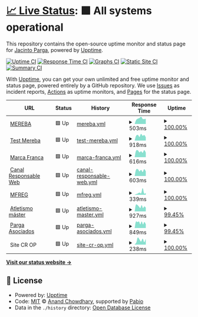 # [📈 Live Status](https://jparga.github.io/upptime): <!--live status--> **🟩 All systems operational**

This repository contains the open-source uptime monitor and status page for [Jacinto Parga](https://jparga.github.io/upptime), powered by [Upptime](https://github.com/upptime/upptime).

[![Uptime CI](https://github.com/jparga/upptime/workflows/Uptime%20CI/badge.svg)](https://github.com/jparga/upptime/actions?query=workflow%3A%22Uptime+CI%22)
[![Response Time CI](https://github.com/jparga/upptime/workflows/Response%20Time%20CI/badge.svg)](https://github.com/jparga/upptime/actions?query=workflow%3A%22Response+Time+CI%22)
[![Graphs CI](https://github.com/jparga/upptime/workflows/Graphs%20CI/badge.svg)](https://github.com/jparga/upptime/actions?query=workflow%3A%22Graphs+CI%22)
[![Static Site CI](https://github.com/jparga/upptime/workflows/Static%20Site%20CI/badge.svg)](https://github.com/jparga/upptime/actions?query=workflow%3A%22Static+Site+CI%22)
[![Summary CI](https://github.com/jparga/upptime/workflows/Summary%20CI/badge.svg)](https://github.com/jparga/upptime/actions?query=workflow%3A%22Summary+CI%22)

With [Upptime](https://upptime.js.org), you can get your own unlimited and free uptime monitor and status page, powered entirely by a GitHub repository. We use [Issues](https://github.com/jparga/upptime/issues) as incident reports, [Actions](https://github.com/jparga/upptime/actions) as uptime monitors, and [Pages](https://jparga.github.io/upptime) for the status page.

<!--start: status pages-->
<!-- This summary is generated by Upptime (https://github.com/upptime/upptime) -->
<!-- Do not edit this manually, your changes will be overwritten -->
<!-- prettier-ignore -->
| URL | Status | History | Response Time | Uptime |
| --- | ------ | ------- | ------------- | ------ |
| <img alt="" src="https://icons.duckduckgo.com/ip3/www.mereba.com.ico" height="13"> [MEREBA](https://www.mereba.com) | 🟩 Up | [mereba.yml](https://github.com/jparga/upptime/commits/HEAD/history/mereba.yml) | <details><summary><img alt="Response time graph" src="./graphs/mereba/response-time-week.png" height="20"> 503ms</summary><br><a href="https://jparga.github.io/upptime/history/mereba"><img alt="Response time 1231" src="https://img.shields.io/endpoint?url=https%3A%2F%2Fraw.githubusercontent.com%2Fjparga%2Fupptime%2FHEAD%2Fapi%2Fmereba%2Fresponse-time.json"></a><br><a href="https://jparga.github.io/upptime/history/mereba"><img alt="24-hour response time 481" src="https://img.shields.io/endpoint?url=https%3A%2F%2Fraw.githubusercontent.com%2Fjparga%2Fupptime%2FHEAD%2Fapi%2Fmereba%2Fresponse-time-day.json"></a><br><a href="https://jparga.github.io/upptime/history/mereba"><img alt="7-day response time 503" src="https://img.shields.io/endpoint?url=https%3A%2F%2Fraw.githubusercontent.com%2Fjparga%2Fupptime%2FHEAD%2Fapi%2Fmereba%2Fresponse-time-week.json"></a><br><a href="https://jparga.github.io/upptime/history/mereba"><img alt="30-day response time 1539" src="https://img.shields.io/endpoint?url=https%3A%2F%2Fraw.githubusercontent.com%2Fjparga%2Fupptime%2FHEAD%2Fapi%2Fmereba%2Fresponse-time-month.json"></a><br><a href="https://jparga.github.io/upptime/history/mereba"><img alt="1-year response time 1231" src="https://img.shields.io/endpoint?url=https%3A%2F%2Fraw.githubusercontent.com%2Fjparga%2Fupptime%2FHEAD%2Fapi%2Fmereba%2Fresponse-time-year.json"></a></details> | <details><summary><a href="https://jparga.github.io/upptime/history/mereba">100.00%</a></summary><a href="https://jparga.github.io/upptime/history/mereba"><img alt="All-time uptime 100.00%" src="https://img.shields.io/endpoint?url=https%3A%2F%2Fraw.githubusercontent.com%2Fjparga%2Fupptime%2FHEAD%2Fapi%2Fmereba%2Fuptime.json"></a><br><a href="https://jparga.github.io/upptime/history/mereba"><img alt="24-hour uptime 100.00%" src="https://img.shields.io/endpoint?url=https%3A%2F%2Fraw.githubusercontent.com%2Fjparga%2Fupptime%2FHEAD%2Fapi%2Fmereba%2Fuptime-day.json"></a><br><a href="https://jparga.github.io/upptime/history/mereba"><img alt="7-day uptime 100.00%" src="https://img.shields.io/endpoint?url=https%3A%2F%2Fraw.githubusercontent.com%2Fjparga%2Fupptime%2FHEAD%2Fapi%2Fmereba%2Fuptime-week.json"></a><br><a href="https://jparga.github.io/upptime/history/mereba"><img alt="30-day uptime 100.00%" src="https://img.shields.io/endpoint?url=https%3A%2F%2Fraw.githubusercontent.com%2Fjparga%2Fupptime%2FHEAD%2Fapi%2Fmereba%2Fuptime-month.json"></a><br><a href="https://jparga.github.io/upptime/history/mereba"><img alt="1-year uptime 100.00%" src="https://img.shields.io/endpoint?url=https%3A%2F%2Fraw.githubusercontent.com%2Fjparga%2Fupptime%2FHEAD%2Fapi%2Fmereba%2Fuptime-year.json"></a></details>
| <img alt="" src="https://icons.duckduckgo.com/ip3/mereba.com.es.ico" height="13"> [Test Mereba](https://mereba.com.es) | 🟩 Up | [test-mereba.yml](https://github.com/jparga/upptime/commits/HEAD/history/test-mereba.yml) | <details><summary><img alt="Response time graph" src="./graphs/test-mereba/response-time-week.png" height="20"> 918ms</summary><br><a href="https://jparga.github.io/upptime/history/test-mereba"><img alt="Response time 907" src="https://img.shields.io/endpoint?url=https%3A%2F%2Fraw.githubusercontent.com%2Fjparga%2Fupptime%2FHEAD%2Fapi%2Ftest-mereba%2Fresponse-time.json"></a><br><a href="https://jparga.github.io/upptime/history/test-mereba"><img alt="24-hour response time 603" src="https://img.shields.io/endpoint?url=https%3A%2F%2Fraw.githubusercontent.com%2Fjparga%2Fupptime%2FHEAD%2Fapi%2Ftest-mereba%2Fresponse-time-day.json"></a><br><a href="https://jparga.github.io/upptime/history/test-mereba"><img alt="7-day response time 918" src="https://img.shields.io/endpoint?url=https%3A%2F%2Fraw.githubusercontent.com%2Fjparga%2Fupptime%2FHEAD%2Fapi%2Ftest-mereba%2Fresponse-time-week.json"></a><br><a href="https://jparga.github.io/upptime/history/test-mereba"><img alt="30-day response time 1047" src="https://img.shields.io/endpoint?url=https%3A%2F%2Fraw.githubusercontent.com%2Fjparga%2Fupptime%2FHEAD%2Fapi%2Ftest-mereba%2Fresponse-time-month.json"></a><br><a href="https://jparga.github.io/upptime/history/test-mereba"><img alt="1-year response time 907" src="https://img.shields.io/endpoint?url=https%3A%2F%2Fraw.githubusercontent.com%2Fjparga%2Fupptime%2FHEAD%2Fapi%2Ftest-mereba%2Fresponse-time-year.json"></a></details> | <details><summary><a href="https://jparga.github.io/upptime/history/test-mereba">100.00%</a></summary><a href="https://jparga.github.io/upptime/history/test-mereba"><img alt="All-time uptime 99.73%" src="https://img.shields.io/endpoint?url=https%3A%2F%2Fraw.githubusercontent.com%2Fjparga%2Fupptime%2FHEAD%2Fapi%2Ftest-mereba%2Fuptime.json"></a><br><a href="https://jparga.github.io/upptime/history/test-mereba"><img alt="24-hour uptime 100.00%" src="https://img.shields.io/endpoint?url=https%3A%2F%2Fraw.githubusercontent.com%2Fjparga%2Fupptime%2FHEAD%2Fapi%2Ftest-mereba%2Fuptime-day.json"></a><br><a href="https://jparga.github.io/upptime/history/test-mereba"><img alt="7-day uptime 100.00%" src="https://img.shields.io/endpoint?url=https%3A%2F%2Fraw.githubusercontent.com%2Fjparga%2Fupptime%2FHEAD%2Fapi%2Ftest-mereba%2Fuptime-week.json"></a><br><a href="https://jparga.github.io/upptime/history/test-mereba"><img alt="30-day uptime 99.87%" src="https://img.shields.io/endpoint?url=https%3A%2F%2Fraw.githubusercontent.com%2Fjparga%2Fupptime%2FHEAD%2Fapi%2Ftest-mereba%2Fuptime-month.json"></a><br><a href="https://jparga.github.io/upptime/history/test-mereba"><img alt="1-year uptime 99.73%" src="https://img.shields.io/endpoint?url=https%3A%2F%2Fraw.githubusercontent.com%2Fjparga%2Fupptime%2FHEAD%2Fapi%2Ftest-mereba%2Fuptime-year.json"></a></details>
| <img alt="" src="https://icons.duckduckgo.com/ip3/marcafranca.com.ico" height="13"> [Marca Franca](https://marcafranca.com) | 🟩 Up | [marca-franca.yml](https://github.com/jparga/upptime/commits/HEAD/history/marca-franca.yml) | <details><summary><img alt="Response time graph" src="./graphs/marca-franca/response-time-week.png" height="20"> 616ms</summary><br><a href="https://jparga.github.io/upptime/history/marca-franca"><img alt="Response time 552" src="https://img.shields.io/endpoint?url=https%3A%2F%2Fraw.githubusercontent.com%2Fjparga%2Fupptime%2FHEAD%2Fapi%2Fmarca-franca%2Fresponse-time.json"></a><br><a href="https://jparga.github.io/upptime/history/marca-franca"><img alt="24-hour response time 494" src="https://img.shields.io/endpoint?url=https%3A%2F%2Fraw.githubusercontent.com%2Fjparga%2Fupptime%2FHEAD%2Fapi%2Fmarca-franca%2Fresponse-time-day.json"></a><br><a href="https://jparga.github.io/upptime/history/marca-franca"><img alt="7-day response time 616" src="https://img.shields.io/endpoint?url=https%3A%2F%2Fraw.githubusercontent.com%2Fjparga%2Fupptime%2FHEAD%2Fapi%2Fmarca-franca%2Fresponse-time-week.json"></a><br><a href="https://jparga.github.io/upptime/history/marca-franca"><img alt="30-day response time 580" src="https://img.shields.io/endpoint?url=https%3A%2F%2Fraw.githubusercontent.com%2Fjparga%2Fupptime%2FHEAD%2Fapi%2Fmarca-franca%2Fresponse-time-month.json"></a><br><a href="https://jparga.github.io/upptime/history/marca-franca"><img alt="1-year response time 552" src="https://img.shields.io/endpoint?url=https%3A%2F%2Fraw.githubusercontent.com%2Fjparga%2Fupptime%2FHEAD%2Fapi%2Fmarca-franca%2Fresponse-time-year.json"></a></details> | <details><summary><a href="https://jparga.github.io/upptime/history/marca-franca">100.00%</a></summary><a href="https://jparga.github.io/upptime/history/marca-franca"><img alt="All-time uptime 100.00%" src="https://img.shields.io/endpoint?url=https%3A%2F%2Fraw.githubusercontent.com%2Fjparga%2Fupptime%2FHEAD%2Fapi%2Fmarca-franca%2Fuptime.json"></a><br><a href="https://jparga.github.io/upptime/history/marca-franca"><img alt="24-hour uptime 100.00%" src="https://img.shields.io/endpoint?url=https%3A%2F%2Fraw.githubusercontent.com%2Fjparga%2Fupptime%2FHEAD%2Fapi%2Fmarca-franca%2Fuptime-day.json"></a><br><a href="https://jparga.github.io/upptime/history/marca-franca"><img alt="7-day uptime 100.00%" src="https://img.shields.io/endpoint?url=https%3A%2F%2Fraw.githubusercontent.com%2Fjparga%2Fupptime%2FHEAD%2Fapi%2Fmarca-franca%2Fuptime-week.json"></a><br><a href="https://jparga.github.io/upptime/history/marca-franca"><img alt="30-day uptime 100.00%" src="https://img.shields.io/endpoint?url=https%3A%2F%2Fraw.githubusercontent.com%2Fjparga%2Fupptime%2FHEAD%2Fapi%2Fmarca-franca%2Fuptime-month.json"></a><br><a href="https://jparga.github.io/upptime/history/marca-franca"><img alt="1-year uptime 100.00%" src="https://img.shields.io/endpoint?url=https%3A%2F%2Fraw.githubusercontent.com%2Fjparga%2Fupptime%2FHEAD%2Fapi%2Fmarca-franca%2Fuptime-year.json"></a></details>
| <img alt="" src="https://icons.duckduckgo.com/ip3/canalresponsable.com.ico" height="13"> [Canal Responsable Web](https://canalresponsable.com) | 🟩 Up | [canal-responsable-web.yml](https://github.com/jparga/upptime/commits/HEAD/history/canal-responsable-web.yml) | <details><summary><img alt="Response time graph" src="./graphs/canal-responsable-web/response-time-week.png" height="20"> 603ms</summary><br><a href="https://jparga.github.io/upptime/history/canal-responsable-web"><img alt="Response time 555" src="https://img.shields.io/endpoint?url=https%3A%2F%2Fraw.githubusercontent.com%2Fjparga%2Fupptime%2FHEAD%2Fapi%2Fcanal-responsable-web%2Fresponse-time.json"></a><br><a href="https://jparga.github.io/upptime/history/canal-responsable-web"><img alt="24-hour response time 498" src="https://img.shields.io/endpoint?url=https%3A%2F%2Fraw.githubusercontent.com%2Fjparga%2Fupptime%2FHEAD%2Fapi%2Fcanal-responsable-web%2Fresponse-time-day.json"></a><br><a href="https://jparga.github.io/upptime/history/canal-responsable-web"><img alt="7-day response time 603" src="https://img.shields.io/endpoint?url=https%3A%2F%2Fraw.githubusercontent.com%2Fjparga%2Fupptime%2FHEAD%2Fapi%2Fcanal-responsable-web%2Fresponse-time-week.json"></a><br><a href="https://jparga.github.io/upptime/history/canal-responsable-web"><img alt="30-day response time 586" src="https://img.shields.io/endpoint?url=https%3A%2F%2Fraw.githubusercontent.com%2Fjparga%2Fupptime%2FHEAD%2Fapi%2Fcanal-responsable-web%2Fresponse-time-month.json"></a><br><a href="https://jparga.github.io/upptime/history/canal-responsable-web"><img alt="1-year response time 555" src="https://img.shields.io/endpoint?url=https%3A%2F%2Fraw.githubusercontent.com%2Fjparga%2Fupptime%2FHEAD%2Fapi%2Fcanal-responsable-web%2Fresponse-time-year.json"></a></details> | <details><summary><a href="https://jparga.github.io/upptime/history/canal-responsable-web">100.00%</a></summary><a href="https://jparga.github.io/upptime/history/canal-responsable-web"><img alt="All-time uptime 100.00%" src="https://img.shields.io/endpoint?url=https%3A%2F%2Fraw.githubusercontent.com%2Fjparga%2Fupptime%2FHEAD%2Fapi%2Fcanal-responsable-web%2Fuptime.json"></a><br><a href="https://jparga.github.io/upptime/history/canal-responsable-web"><img alt="24-hour uptime 100.00%" src="https://img.shields.io/endpoint?url=https%3A%2F%2Fraw.githubusercontent.com%2Fjparga%2Fupptime%2FHEAD%2Fapi%2Fcanal-responsable-web%2Fuptime-day.json"></a><br><a href="https://jparga.github.io/upptime/history/canal-responsable-web"><img alt="7-day uptime 100.00%" src="https://img.shields.io/endpoint?url=https%3A%2F%2Fraw.githubusercontent.com%2Fjparga%2Fupptime%2FHEAD%2Fapi%2Fcanal-responsable-web%2Fuptime-week.json"></a><br><a href="https://jparga.github.io/upptime/history/canal-responsable-web"><img alt="30-day uptime 100.00%" src="https://img.shields.io/endpoint?url=https%3A%2F%2Fraw.githubusercontent.com%2Fjparga%2Fupptime%2FHEAD%2Fapi%2Fcanal-responsable-web%2Fuptime-month.json"></a><br><a href="https://jparga.github.io/upptime/history/canal-responsable-web"><img alt="1-year uptime 100.00%" src="https://img.shields.io/endpoint?url=https%3A%2F%2Fraw.githubusercontent.com%2Fjparga%2Fupptime%2FHEAD%2Fapi%2Fcanal-responsable-web%2Fuptime-year.json"></a></details>
| <img alt="" src="https://icons.duckduckgo.com/ip3/mfreg.marcafranca.com.ico" height="13"> [MFREG](https://mfreg.marcafranca.com/robots.txt) | 🟩 Up | [mfreg.yml](https://github.com/jparga/upptime/commits/HEAD/history/mfreg.yml) | <details><summary><img alt="Response time graph" src="./graphs/mfreg/response-time-week.png" height="20"> 339ms</summary><br><a href="https://jparga.github.io/upptime/history/mfreg"><img alt="Response time 290" src="https://img.shields.io/endpoint?url=https%3A%2F%2Fraw.githubusercontent.com%2Fjparga%2Fupptime%2FHEAD%2Fapi%2Fmfreg%2Fresponse-time.json"></a><br><a href="https://jparga.github.io/upptime/history/mfreg"><img alt="24-hour response time 277" src="https://img.shields.io/endpoint?url=https%3A%2F%2Fraw.githubusercontent.com%2Fjparga%2Fupptime%2FHEAD%2Fapi%2Fmfreg%2Fresponse-time-day.json"></a><br><a href="https://jparga.github.io/upptime/history/mfreg"><img alt="7-day response time 339" src="https://img.shields.io/endpoint?url=https%3A%2F%2Fraw.githubusercontent.com%2Fjparga%2Fupptime%2FHEAD%2Fapi%2Fmfreg%2Fresponse-time-week.json"></a><br><a href="https://jparga.github.io/upptime/history/mfreg"><img alt="30-day response time 241" src="https://img.shields.io/endpoint?url=https%3A%2F%2Fraw.githubusercontent.com%2Fjparga%2Fupptime%2FHEAD%2Fapi%2Fmfreg%2Fresponse-time-month.json"></a><br><a href="https://jparga.github.io/upptime/history/mfreg"><img alt="1-year response time 290" src="https://img.shields.io/endpoint?url=https%3A%2F%2Fraw.githubusercontent.com%2Fjparga%2Fupptime%2FHEAD%2Fapi%2Fmfreg%2Fresponse-time-year.json"></a></details> | <details><summary><a href="https://jparga.github.io/upptime/history/mfreg">100.00%</a></summary><a href="https://jparga.github.io/upptime/history/mfreg"><img alt="All-time uptime 100.00%" src="https://img.shields.io/endpoint?url=https%3A%2F%2Fraw.githubusercontent.com%2Fjparga%2Fupptime%2FHEAD%2Fapi%2Fmfreg%2Fuptime.json"></a><br><a href="https://jparga.github.io/upptime/history/mfreg"><img alt="24-hour uptime 100.00%" src="https://img.shields.io/endpoint?url=https%3A%2F%2Fraw.githubusercontent.com%2Fjparga%2Fupptime%2FHEAD%2Fapi%2Fmfreg%2Fuptime-day.json"></a><br><a href="https://jparga.github.io/upptime/history/mfreg"><img alt="7-day uptime 100.00%" src="https://img.shields.io/endpoint?url=https%3A%2F%2Fraw.githubusercontent.com%2Fjparga%2Fupptime%2FHEAD%2Fapi%2Fmfreg%2Fuptime-week.json"></a><br><a href="https://jparga.github.io/upptime/history/mfreg"><img alt="30-day uptime 100.00%" src="https://img.shields.io/endpoint?url=https%3A%2F%2Fraw.githubusercontent.com%2Fjparga%2Fupptime%2FHEAD%2Fapi%2Fmfreg%2Fuptime-month.json"></a><br><a href="https://jparga.github.io/upptime/history/mfreg"><img alt="1-year uptime 100.00%" src="https://img.shields.io/endpoint?url=https%3A%2F%2Fraw.githubusercontent.com%2Fjparga%2Fupptime%2FHEAD%2Fapi%2Fmfreg%2Fuptime-year.json"></a></details>
| <img alt="" src="https://icons.duckduckgo.com/ip3/atletismomaster.es.ico" height="13"> [Atletismo máster](https://atletismomaster.es) | 🟩 Up | [atletismo-master.yml](https://github.com/jparga/upptime/commits/HEAD/history/atletismo-master.yml) | <details><summary><img alt="Response time graph" src="./graphs/atletismo-master/response-time-week.png" height="20"> 927ms</summary><br><a href="https://jparga.github.io/upptime/history/atletismo-master"><img alt="Response time 806" src="https://img.shields.io/endpoint?url=https%3A%2F%2Fraw.githubusercontent.com%2Fjparga%2Fupptime%2FHEAD%2Fapi%2Fatletismo-master%2Fresponse-time.json"></a><br><a href="https://jparga.github.io/upptime/history/atletismo-master"><img alt="24-hour response time 707" src="https://img.shields.io/endpoint?url=https%3A%2F%2Fraw.githubusercontent.com%2Fjparga%2Fupptime%2FHEAD%2Fapi%2Fatletismo-master%2Fresponse-time-day.json"></a><br><a href="https://jparga.github.io/upptime/history/atletismo-master"><img alt="7-day response time 927" src="https://img.shields.io/endpoint?url=https%3A%2F%2Fraw.githubusercontent.com%2Fjparga%2Fupptime%2FHEAD%2Fapi%2Fatletismo-master%2Fresponse-time-week.json"></a><br><a href="https://jparga.github.io/upptime/history/atletismo-master"><img alt="30-day response time 877" src="https://img.shields.io/endpoint?url=https%3A%2F%2Fraw.githubusercontent.com%2Fjparga%2Fupptime%2FHEAD%2Fapi%2Fatletismo-master%2Fresponse-time-month.json"></a><br><a href="https://jparga.github.io/upptime/history/atletismo-master"><img alt="1-year response time 806" src="https://img.shields.io/endpoint?url=https%3A%2F%2Fraw.githubusercontent.com%2Fjparga%2Fupptime%2FHEAD%2Fapi%2Fatletismo-master%2Fresponse-time-year.json"></a></details> | <details><summary><a href="https://jparga.github.io/upptime/history/atletismo-master">99.45%</a></summary><a href="https://jparga.github.io/upptime/history/atletismo-master"><img alt="All-time uptime 99.92%" src="https://img.shields.io/endpoint?url=https%3A%2F%2Fraw.githubusercontent.com%2Fjparga%2Fupptime%2FHEAD%2Fapi%2Fatletismo-master%2Fuptime.json"></a><br><a href="https://jparga.github.io/upptime/history/atletismo-master"><img alt="24-hour uptime 100.00%" src="https://img.shields.io/endpoint?url=https%3A%2F%2Fraw.githubusercontent.com%2Fjparga%2Fupptime%2FHEAD%2Fapi%2Fatletismo-master%2Fuptime-day.json"></a><br><a href="https://jparga.github.io/upptime/history/atletismo-master"><img alt="7-day uptime 99.45%" src="https://img.shields.io/endpoint?url=https%3A%2F%2Fraw.githubusercontent.com%2Fjparga%2Fupptime%2FHEAD%2Fapi%2Fatletismo-master%2Fuptime-week.json"></a><br><a href="https://jparga.github.io/upptime/history/atletismo-master"><img alt="30-day uptime 99.87%" src="https://img.shields.io/endpoint?url=https%3A%2F%2Fraw.githubusercontent.com%2Fjparga%2Fupptime%2FHEAD%2Fapi%2Fatletismo-master%2Fuptime-month.json"></a><br><a href="https://jparga.github.io/upptime/history/atletismo-master"><img alt="1-year uptime 99.92%" src="https://img.shields.io/endpoint?url=https%3A%2F%2Fraw.githubusercontent.com%2Fjparga%2Fupptime%2FHEAD%2Fapi%2Fatletismo-master%2Fuptime-year.json"></a></details>
| <img alt="" src="https://icons.duckduckgo.com/ip3/pargaasociados.es.ico" height="13"> [Parga Asociados](https://pargaasociados.es) | 🟩 Up | [parga-asociados.yml](https://github.com/jparga/upptime/commits/HEAD/history/parga-asociados.yml) | <details><summary><img alt="Response time graph" src="./graphs/parga-asociados/response-time-week.png" height="20"> 849ms</summary><br><a href="https://jparga.github.io/upptime/history/parga-asociados"><img alt="Response time 840" src="https://img.shields.io/endpoint?url=https%3A%2F%2Fraw.githubusercontent.com%2Fjparga%2Fupptime%2FHEAD%2Fapi%2Fparga-asociados%2Fresponse-time.json"></a><br><a href="https://jparga.github.io/upptime/history/parga-asociados"><img alt="24-hour response time 596" src="https://img.shields.io/endpoint?url=https%3A%2F%2Fraw.githubusercontent.com%2Fjparga%2Fupptime%2FHEAD%2Fapi%2Fparga-asociados%2Fresponse-time-day.json"></a><br><a href="https://jparga.github.io/upptime/history/parga-asociados"><img alt="7-day response time 849" src="https://img.shields.io/endpoint?url=https%3A%2F%2Fraw.githubusercontent.com%2Fjparga%2Fupptime%2FHEAD%2Fapi%2Fparga-asociados%2Fresponse-time-week.json"></a><br><a href="https://jparga.github.io/upptime/history/parga-asociados"><img alt="30-day response time 981" src="https://img.shields.io/endpoint?url=https%3A%2F%2Fraw.githubusercontent.com%2Fjparga%2Fupptime%2FHEAD%2Fapi%2Fparga-asociados%2Fresponse-time-month.json"></a><br><a href="https://jparga.github.io/upptime/history/parga-asociados"><img alt="1-year response time 840" src="https://img.shields.io/endpoint?url=https%3A%2F%2Fraw.githubusercontent.com%2Fjparga%2Fupptime%2FHEAD%2Fapi%2Fparga-asociados%2Fresponse-time-year.json"></a></details> | <details><summary><a href="https://jparga.github.io/upptime/history/parga-asociados">99.45%</a></summary><a href="https://jparga.github.io/upptime/history/parga-asociados"><img alt="All-time uptime 99.92%" src="https://img.shields.io/endpoint?url=https%3A%2F%2Fraw.githubusercontent.com%2Fjparga%2Fupptime%2FHEAD%2Fapi%2Fparga-asociados%2Fuptime.json"></a><br><a href="https://jparga.github.io/upptime/history/parga-asociados"><img alt="24-hour uptime 100.00%" src="https://img.shields.io/endpoint?url=https%3A%2F%2Fraw.githubusercontent.com%2Fjparga%2Fupptime%2FHEAD%2Fapi%2Fparga-asociados%2Fuptime-day.json"></a><br><a href="https://jparga.github.io/upptime/history/parga-asociados"><img alt="7-day uptime 99.45%" src="https://img.shields.io/endpoint?url=https%3A%2F%2Fraw.githubusercontent.com%2Fjparga%2Fupptime%2FHEAD%2Fapi%2Fparga-asociados%2Fuptime-week.json"></a><br><a href="https://jparga.github.io/upptime/history/parga-asociados"><img alt="30-day uptime 99.87%" src="https://img.shields.io/endpoint?url=https%3A%2F%2Fraw.githubusercontent.com%2Fjparga%2Fupptime%2FHEAD%2Fapi%2Fparga-asociados%2Fuptime-month.json"></a><br><a href="https://jparga.github.io/upptime/history/parga-asociados"><img alt="1-year uptime 99.92%" src="https://img.shields.io/endpoint?url=https%3A%2F%2Fraw.githubusercontent.com%2Fjparga%2Fupptime%2FHEAD%2Fapi%2Fparga-asociados%2Fuptime-year.json"></a></details>
| <img alt="" src="https://icons.duckduckgo.com/ip3/null.ico" height="13"> Site CR OP | 🟩 Up | [site-cr-op.yml](https://github.com/jparga/upptime/commits/HEAD/history/site-cr-op.yml) | <details><summary><img alt="Response time graph" src="./graphs/site-cr-op/response-time-week.png" height="20"> 238ms</summary><br><a href="https://jparga.github.io/upptime/history/site-cr-op"><img alt="Response time 237" src="https://img.shields.io/endpoint?url=https%3A%2F%2Fraw.githubusercontent.com%2Fjparga%2Fupptime%2FHEAD%2Fapi%2Fsite-cr-op%2Fresponse-time.json"></a><br><a href="https://jparga.github.io/upptime/history/site-cr-op"><img alt="24-hour response time 303" src="https://img.shields.io/endpoint?url=https%3A%2F%2Fraw.githubusercontent.com%2Fjparga%2Fupptime%2FHEAD%2Fapi%2Fsite-cr-op%2Fresponse-time-day.json"></a><br><a href="https://jparga.github.io/upptime/history/site-cr-op"><img alt="7-day response time 238" src="https://img.shields.io/endpoint?url=https%3A%2F%2Fraw.githubusercontent.com%2Fjparga%2Fupptime%2FHEAD%2Fapi%2Fsite-cr-op%2Fresponse-time-week.json"></a><br><a href="https://jparga.github.io/upptime/history/site-cr-op"><img alt="30-day response time 235" src="https://img.shields.io/endpoint?url=https%3A%2F%2Fraw.githubusercontent.com%2Fjparga%2Fupptime%2FHEAD%2Fapi%2Fsite-cr-op%2Fresponse-time-month.json"></a><br><a href="https://jparga.github.io/upptime/history/site-cr-op"><img alt="1-year response time 237" src="https://img.shields.io/endpoint?url=https%3A%2F%2Fraw.githubusercontent.com%2Fjparga%2Fupptime%2FHEAD%2Fapi%2Fsite-cr-op%2Fresponse-time-year.json"></a></details> | <details><summary><a href="https://jparga.github.io/upptime/history/site-cr-op">100.00%</a></summary><a href="https://jparga.github.io/upptime/history/site-cr-op"><img alt="All-time uptime 100.00%" src="https://img.shields.io/endpoint?url=https%3A%2F%2Fraw.githubusercontent.com%2Fjparga%2Fupptime%2FHEAD%2Fapi%2Fsite-cr-op%2Fuptime.json"></a><br><a href="https://jparga.github.io/upptime/history/site-cr-op"><img alt="24-hour uptime 100.00%" src="https://img.shields.io/endpoint?url=https%3A%2F%2Fraw.githubusercontent.com%2Fjparga%2Fupptime%2FHEAD%2Fapi%2Fsite-cr-op%2Fuptime-day.json"></a><br><a href="https://jparga.github.io/upptime/history/site-cr-op"><img alt="7-day uptime 100.00%" src="https://img.shields.io/endpoint?url=https%3A%2F%2Fraw.githubusercontent.com%2Fjparga%2Fupptime%2FHEAD%2Fapi%2Fsite-cr-op%2Fuptime-week.json"></a><br><a href="https://jparga.github.io/upptime/history/site-cr-op"><img alt="30-day uptime 100.00%" src="https://img.shields.io/endpoint?url=https%3A%2F%2Fraw.githubusercontent.com%2Fjparga%2Fupptime%2FHEAD%2Fapi%2Fsite-cr-op%2Fuptime-month.json"></a><br><a href="https://jparga.github.io/upptime/history/site-cr-op"><img alt="1-year uptime 100.00%" src="https://img.shields.io/endpoint?url=https%3A%2F%2Fraw.githubusercontent.com%2Fjparga%2Fupptime%2FHEAD%2Fapi%2Fsite-cr-op%2Fuptime-year.json"></a></details>

<!--end: status pages-->

[**Visit our status website →**](https://jparga.github.io/upptime)

## 📄 License

- Powered by: [Upptime](https://github.com/upptime/upptime)
- Code: [MIT](./LICENSE) © [Anand Chowdhary](https://anandchowdhary.com), supported by [Pabio](https://pabio.com)
- Data in the `./history` directory: [Open Database License](https://opendatacommons.org/licenses/odbl/1-0/)
